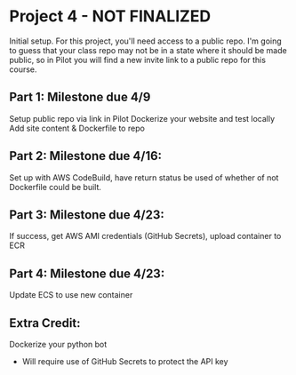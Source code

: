 # Project 4 - NOT FINALIZED

Initial setup.  For this project, you'll need access to a public repo.  I'm going to guess that your class repo may not be in a state where it should be made public, so in Pilot you will find a new invite link to a public repo for this course.

## Part 1:  Milestone due 4/9
Setup public repo via link in Pilot
Dockerize your website and test locally
Add site content & Dockerfile to repo

## Part 2: Milestone due 4/16:
Set up with AWS CodeBuild, have return status be used of whether of not Dockerfile could be built.

## Part 3: Milestone due 4/23:
If success, get AWS AMI credentials (GitHub Secrets), upload container to ECR

## Part 4: Milestone due 4/23:
Update ECS to use new container


## Extra Credit:
Dockerize your python bot
- Will require use of GitHub Secrets to protect the API key
